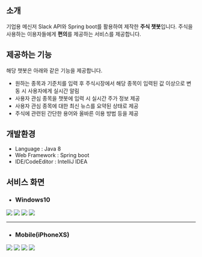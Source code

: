 ## 소개
기업용 메신저 Slack API와 Spring boot를 활용하여 제작한 **주식 챗봇**입니다. 주식을 사용하는 이용자들에게 **편의**를 제공하는 서비스를 제공합니다.


## 제공하는 기능
해당 챗봇은 아래와 같은 기능을 제공합니다.
- 원하는 종목과 기준치를 입력 후 주식시장에서 해당 종목이 입력된 값 이상으로 변동 시 사용자에게 실시간 알림
- 사용자 관심 종목을 챗봇에 입력 시 실시간 주가 정보 제공
- 사용자 관심 종목에 대한 최신 뉴스를 요약된 상태로 제공
- 주식에 관련된 간단한 용어와 올바른 이용 방법 등을 제공

## 개발환경
- Language : Java 8
- Web Framework : Spring boot
- IDE/CodeEditor : IntelliJ IDEA

## 서비스 화면
- ### Windows10

![](https://i.ibb.co/R0444Lb/1.png)
![](https://i.ibb.co/hB1j9HS/2.png)
![](https://i.ibb.co/BncQCDc/3.png)
![](https://i.ibb.co/9crxWNB/4.png)

***

- ### Mobile(iPhoneXS)
  
![](https://i.ibb.co/hLhYw6Z/5.jpg)
![](https://i.ibb.co/1vYb5bw/6.jpg)
![](https://i.ibb.co/HP73scN/7.jpg)
![](https://i.ibb.co/jVmNQHk/8.jpg)
